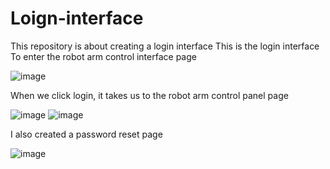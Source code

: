 # Loign-interface

This repository is about creating a login interface
This is the login interface
To enter the robot arm control interface page


![image](https://user-images.githubusercontent.com/85804755/128270418-80d5e8a6-2134-467a-8ecf-ac10e8cdeea3.png)


When we click login, it takes us to the robot arm control panel page

![image](https://user-images.githubusercontent.com/85804755/128266729-774dd66d-2398-4066-97d5-e7739343008b.png)
![image](https://user-images.githubusercontent.com/85804755/128266753-b96ecdd0-1ef7-4cf8-b93b-77854461c796.png)

I also created a password reset page


![image](https://user-images.githubusercontent.com/85804755/128269951-e8020227-05e8-439a-ad67-f1e8f2afe235.png)

